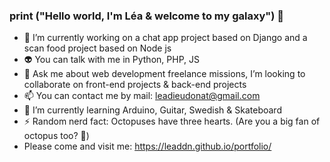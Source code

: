 ### print ("Hello world, I'm Léa & welcome to my galaxy") 🌌

- 🔭 I’m currently working on a chat app project based on Django and a scan food project based on Node js
- 👽 You can talk with me in Python, PHP, JS
- 💬 Ask me about web development freelance missions, I’m looking to collaborate on front-end projects & back-end projects
- 📫 You can contact me by mail: leadieudonat@gmail.com
- 🌱 I’m currently learning Arduino, Guitar, Swedish & Skateboard
- ⚡ Random nerd fact: Octopuses have three hearts. (Are you a big fan of octopus too? 🐙)
- Please come and visit me: https://leaddn.github.io/portfolio/

